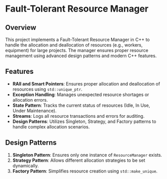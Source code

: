 # Fault-Tolerant Resource Manager

## Overview
This project implements a Fault-Tolerant Resource Manager in C++ to handle the allocation and deallocation of resources (e.g., workers, equipment) for large projects. The manager ensures proper resource management using advanced design patterns and modern C++ features.

## Features
- **RAII and Smart Pointers**: Ensures proper allocation and deallocation of resources using `std::unique_ptr`.
- **Exception Handling**: Manages unexpected resource shortages or allocation errors.
- **State Pattern**: Tracks the current status of resources (Idle, In Use, Under Maintenance).
- **Streams**: Logs all resource transactions and errors for auditing.
- **Design Patterns**: Utilizes Singleton, Strategy, and Factory patterns to handle complex allocation scenarios.

## Design Patterns
1. **Singleton Pattern**: Ensures only one instance of `ResourceManager` exists.
2. **Strategy Pattern**: Allows different allocation strategies to be set dynamically.
3. **Factory Pattern**: Simplifies resource creation using `std::make_unique`.
